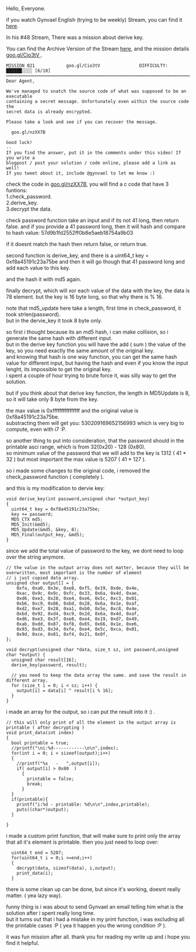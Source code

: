 Hello, Everyone.

if you watch Gynvael English (trying to be weekly) Stream, you can find it [here](https://www.youtube.com/channel/UCCkVMojdBWS-JtH7TliWkVg).  

In his #48 Stream, There was a mission about derive key.

You can find the Archive Version of the Stream [here](https://www.youtube.com/watch?v=zJw7CuSc8Sg), and the mission details [goo.gl/Cio3tV ](http://goo.gl/Cio3tV ).  

```
MISSION 021            goo.gl/Cio3tV               DIFFICULTY: ██████░░░░ [6/10]
┅┅┅┅┅┅┅┅┅┅┅┅┅┅┅┅┅┅┅┅┅┅┅┅┅┅┅┅┅┅┅┅┅┅┅┅┅┅┅┅┅┅┅┅┅┅┅┅┅┅┅┅┅┅┅┅┅┅┅┅┅┅┅┅┅┅┅┅┅┅┅┅┅┅┅┅┅┅┅┅┅
Dear Agent,

We've managed to snatch the source code of what was supposed to be an executable
containing a secret message. Unfortunately even within the source code the
secret data is already encrypted.

Please take a look and see if you can recover the message.

  goo.gl/nzXX7B

Good luck!
--
If you find the answer, put it in the comments under this video! If you write a
blogpost / post your solution / code online, please add a link as well!
If you tweet about it, include @gynvael to let me know :)

```

check the code in [goo.gl/nzXX7B](http://goo.gl/nzXX7B), you will find a c code that have 3 funtions:  
	1.check_password.  
	2.derive_key.  
	3.decrypt the data. 

check password function take an input and if its not 41 long, then return false.
and if you provide a 41 password long, then it will hash and compare to hash value:
57d9b1fd2552ff0b8e5aeb18754a9b03

if it doesnt match the hash then return false, or return true.

second function is derive_key, and there is a uint64_t key = 0xf8a45191c23a75be
and then it will go though that 41 password long and add each value to this key.

and the hash it with md5 again.

finally decrypt, which will xor each value of the data with the key, the data is 78 element.
but the key is 16 byte long, so that why there is % 16.

note that md5_update here take a length, first time in check_password, it took strlen(password).  
but in the dervie_key it took 8 byte only.  

so first i thought because its an md5 hash, i can make collision, so i generate the same hash with different input.  
but in the derive key function you will have the add ( sum ) the value of the key, so you need exactly the same amount of the original key.  
and knowing that hash is one way function, you can get the same hash value for different input, but having the hash and even if you know the input lenght, its impossible to get the original key.  
i spent a couple of hour trying to brute force it, was silly way to get the solution.  

but if you think about that derive key function, the length in MD5Update is 8, so it will take only 8 byte from the key.  

the max value is 0xffffffffffffffff and the original value is 0xf8a45191c23a75be.  
substracting them will get you: 530209169652156993 which is very big to compute, even with i7 :P.  

so another thing to put into consideration, that the password should in the printable asci range, which is from 32(0x20) - 128 (0x80).  
so minimum value of the password that we will add to the key is 1312 ( 41 * 32 ) but most important the max value is 5207 ( 41 * 127 ).  

so i made some changes to the original code, i removed the check_password function ( completely ).  

and this is my modification to dervie key:  
```  
void derive_key(int password,unsigned char *output_key)
{
  uint64_t key = 0xf8a45191c23a75be;
  key += password;
  MD5_CTX md5;
  MD5_Init(&md5);
  MD5_Update(&md5, &key, 8);
  MD5_Final(output_key, &md5);
}
```

since we add the total value of password to the key, we dont need to loop over the string anymore.
```
// the value in the output array does not matter, because they will be overwritten, most important is the number of element
// i just copied data array.
unsigned char output[] = {
    0xfa, 0xa0, 0x3e, 0xe8, 0xf5, 0x19, 0xde, 0x4e,
    0xac, 0x9c, 0x9c, 0xfc, 0x33, 0x6a, 0x4d, 0xae,
    0xd6, 0xe3, 0x28, 0xe4, 0xe6, 0x5c, 0xc3, 0x01,
    0xb6, 0xc9, 0x86, 0xbd, 0x28, 0x6a, 0x1e, 0xaf,
    0xd2, 0xe7, 0x28, 0xa1, 0xb0, 0x5e, 0xc8, 0x4e,
    0xbd, 0x92, 0xd4, 0xc9, 0x2d, 0x6a, 0x4d, 0xaf,
    0xd6, 0xe3, 0x3f, 0xe8, 0xe4, 0x19, 0xd7, 0x49,
    0xab, 0xdd, 0x87, 0xf8, 0x65, 0x66, 0x1e, 0xe6,
    0x93, 0xd3, 0x34, 0xfe, 0xe4, 0x5c, 0xca, 0x01,
    0x9d, 0xce, 0x81, 0xf4, 0x21, 0x0f,
};

void decrypt(unsigned char *data, size_t sz, int password,unsigned char *output) {
  unsigned char result[16];
  derive_key(password, result);

  // you need to keep the data array the same. and save the result in different array.
  for (size_t i = 0; i < sz; i++) {
    output[i] = data[i] ^ result[i % 16];
  }
}
```

i made an array for the output, so i can put the result into it :) .  

```
// this will only print of all the element in the output array is printable ( after decrypting )
void print_data(int index)
{
  bool printable = true;
  //printf("\ni:%d------------\n\n",index);
  for(int i = 0; i < sizeof(output);i++)
  {
    //printf("%x   -   ",output[i]);
    if( output[i] > 0x80  )
      {
        printable = false;
        break;
      }
  }
  if(printable){
    printf("i:%d - printable: %d\n\n",index,printable);
    puts((char*)output);
  }

}
```

i made a custom print function, that will make sure to print only the array that all it's element is printable.
then you just need to loop over:
```
  uint64_t end = 5207;
  for(uint64_t i = 0;i <=end;i++)
  {
    decrypt(data, sizeof(data), i,output);
    print_data(i);
  }
```

there is some clean up can be done, but since it's working, doesnt really matter. ( yea lazy way).  

funny thing is i was about to send Gynvael an email telling him what is the solution after i spent really long time.  
but it turns out that i had a mistake in my print function, i was excluding all the printable cases :P ( yea it happen you the wrong condition :P ).  

it was fun mission after all. thank you for reading my write up and i hope you find it helpful.  

